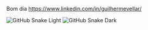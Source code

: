 Bom dia
https://www.linkedin.com/in/guilhermevellar/


![GitHub Snake Light](https://raw.githubusercontent.com/<guimolgado>/<guimolgado>/output/github-contribution-grid-snake.svg#gh-light-mode-only)
![GitHub Snake Dark](https://raw.githubusercontent.com/<guimolgado>/<guimolgado>/output/github-contribution-grid-snake-dark.svg#gh-dark-mode-only)


<!---
guimolgado/guimolgado is a ✨ special ✨ repository because its `README.md` (this file) appears on your GitHub profile.
You can click the Preview link to take a look at your changes.
--->
